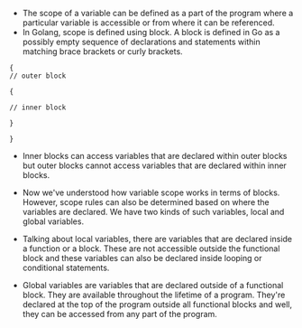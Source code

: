 * The scope of a variable can be defined as a part of the program where a particular variable is accessible or from where it can be referenced. 
* In Golang, scope is defined using block. A block is defined in Go as a possibly empty sequence of declarations and statements within matching brace brackets or curly brackets. 

```
{
// outer block

{

// inner block

}

}
```

* Inner blocks can access variables that are declared within outer blocks but outer blocks cannot access variables that are declared within inner blocks. 



* Now we've understood how variable scope works in terms of blocks. However, scope rules can also be determined based on where the variables are declared. We have two kinds of such variables, local and global variables. 

* Talking about local variables, there are variables that are declared inside a function or a block. These are not accessible outside the functional block and these variables can also be declared inside looping or conditional statements. 

* Global variables are variables that are declared outside of a functional block. They are available throughout the lifetime of a program. They're declared at the top of the program outside all functional blocks and well, they can be accessed from any part of the program. 
